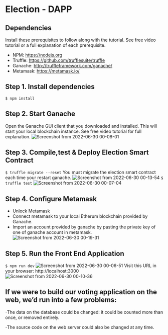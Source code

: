 
# Election - DAPP 

## Dependencies
Install these prerequisites to follow along with the tutorial. See free video tutorial or a full explanation of each prerequisite.
- NPM: https://nodejs.org
- Truffle: https://github.com/trufflesuite/truffle
- Ganache: http://truffleframework.com/ganache/
- Metamask: https://metamask.io/


## Step 1. Install dependencies
```
$ npm install
```
## Step 2. Start Ganache
Open the Ganache GUI client that you downloaded and installed. This will start your local blockchain instance. See free video tutorial for full explanation.
![Screenshot from 2022-06-30 00-08-01](https://user-images.githubusercontent.com/73174196/176512096-6463efb5-e798-4f85-b53c-d97dea4780aa.png)



## Step 3. Compile,test & Deploy Election Smart Contract
`$ truffle migrate --reset`
You must migrate the election smart contract each time your restart ganache.
![Screenshot from 2022-06-30 00-13-54](https://user-images.githubusercontent.com/73174196/176512347-2313ba4e-096e-44b2-9541-45509f8ed297.png)
`$ truffle test`
![Screenshot from 2022-06-30 00-07-04](https://user-images.githubusercontent.com/73174196/176512497-7c89060e-a36c-471e-abe2-37df6fe65fa8.png)


## Step 4. Configure Metamask
- Unlock Metamask
- Connect metamask to your local Etherum blockchain provided by Ganache.
- Import an account provided by ganache by pasting the private key of one of ganache account in metamask.
![Screenshot from 2022-06-30 00-19-31](https://user-images.githubusercontent.com/73174196/176513537-3ffd282c-c527-4468-a835-f7b40ca0cc27.png)



## Step 5. Run the Front End Application
`$ npm run dev`
![Screenshot from 2022-06-30 00-06-51](https://user-images.githubusercontent.com/73174196/176512608-84960fc8-86f6-4683-b574-17f6f0f2c04b.png)
Visit this URL in your browser: http://localhost:3000
![Screenshot from 2022-06-30 00-10-36](https://user-images.githubusercontent.com/73174196/176512960-263138ef-115b-4b12-bc83-c610c4a6badc.png)


## If we were to build our voting application on the web, we’d run into a few problems:

-The data on the database could be changed: it could be counted more than once, or removed entirely.

-The source code on the web server could also be changed at any time.
